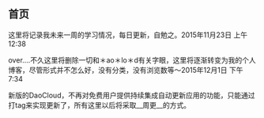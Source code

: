首页
---
这里将记录我未来一周的学习情况，每日更新，自勉之。2015年11月23日 上午12:38

over....不久这里将删除一切和＊ao＊lo＊d有关字眼，这里将逐渐转变为我的个人博客，尽管形式并不怎么好，没有分类，没有浏览数等～2015年12月1日 下午7:34

新版的DaoCloud，不再对免费用户提供持续集成自动更新应用的功能，只能通过打tag来实现更新了，所有这里以后将采取__周更__的方式。
